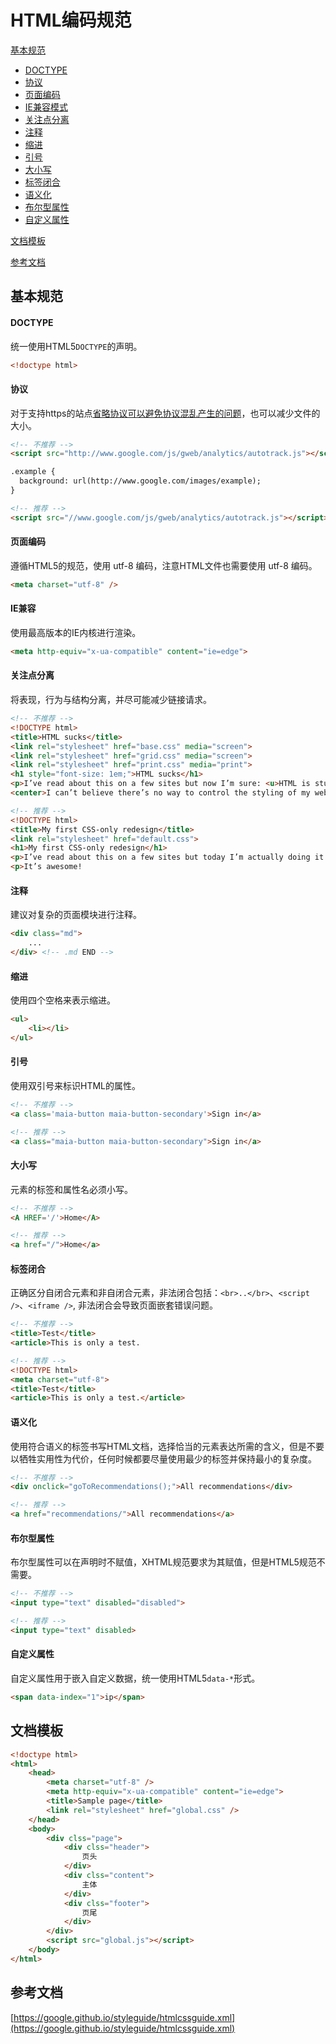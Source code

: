 # HTML编码规范

[基本规范](#基本规范)
* [DOCTYPE](#doctype)
* [协议](#协议)
* [页面编码](#页面编码)
* [IE兼容模式](#兼容模式)
* [关注点分离](#关注点分离)
* [注释](#注释)
* [缩进](#缩进)
* [引号](#引号)
* [大小写](#大小写)
* [标签闭合](#标签闭合)
* [语义化](#语义化)
* [布尔型属性](#布尔型属性)
* [自定义属性](#自定义属性)

[文档模板](#文档模板)

[参考文档](#参考文档)
## 基本规范

#### DOCTYPE
统一使用HTML5`DOCTYPE`的声明。
```html
<!doctype html>
```
#### 协议
对于支持https的站点[省略协议可以避免协议混乱产生的问题](https://blog.wikimedia.org/2011/07/19/protocol-relative-urls-enabled-on-test-wikipedia-org)，也可以减少文件的大小。
```html
<!-- 不推荐 -->
<script src="http://www.google.com/js/gweb/analytics/autotrack.js"></script>

.example {
  background: url(http://www.google.com/images/example);
}
```
```html
<!-- 推荐 -->
<script src="//www.google.com/js/gweb/analytics/autotrack.js"></script>
```
#### 页面编码
遵循HTML5的规范，使用 utf-8 编码，注意HTML文件也需要使用 utf-8 编码。
```html
<meta charset="utf-8" />
```
#### IE兼容
使用最高版本的IE内核进行渲染。
```html
<meta http-equiv="x-ua-compatible" content="ie=edge">
```
#### 关注点分离
将表现，行为与结构分离，并尽可能减少链接请求。
```html
<!-- 不推荐 -->
<!DOCTYPE html>
<title>HTML sucks</title>
<link rel="stylesheet" href="base.css" media="screen">
<link rel="stylesheet" href="grid.css" media="screen">
<link rel="stylesheet" href="print.css" media="print">
<h1 style="font-size: 1em;">HTML sucks</h1>
<p>I’ve read about this on a few sites but now I’m sure: <u>HTML is stupid!!1</u>
<center>I can’t believe there’s no way to control the styling of my website without doing everything all over again!</center>
```
```html
<!-- 推荐 -->
<!DOCTYPE html>
<title>My first CSS-only redesign</title>
<link rel="stylesheet" href="default.css">
<h1>My first CSS-only redesign</h1>
<p>I’ve read about this on a few sites but today I’m actually doing it: separating concerns and avoiding anything in the HTML of my website that is presentational.
<p>It’s awesome!
```
#### 注释
建议对复杂的页面模块进行注释。
```html
<div class="md">
    ...
</div> <!-- .md END -->
```
#### 缩进
使用四个空格来表示缩进。
```html
<ul>
    <li></li>
</ul>
```
#### 引号
使用双引号来标识HTML的属性。
```html
<!-- 不推荐 -->
<a class='maia-button maia-button-secondary'>Sign in</a>
```
```html
<!-- 推荐 -->
<a class="maia-button maia-button-secondary">Sign in</a>
```
#### 大小写
元素的标签和属性名必须小写。
```html
<!-- 不推荐 -->
<A HREF='/'>Home</A>
```
```html
<!-- 推荐 -->
<a href="/">Home</a>
```
#### 标签闭合
正确区分自闭合元素和非自闭合元素，非法闭合包括：`<br>..</br>`、`<script />`、`<iframe />`, 非法闭合会导致页面嵌套错误问题。
```html
<!-- 不推荐 -->
<title>Test</title>
<article>This is only a test.
```
```html
<!-- 推荐 -->
<!DOCTYPE html>
<meta charset="utf-8">
<title>Test</title>
<article>This is only a test.</article>
```
#### 语义化
使用符合语义的标签书写HTML文档，选择恰当的元素表达所需的含义，但是不要以牺牲实用性为代价，任何时候都要尽量使用最少的标签并保持最小的复杂度。
```html
<!-- 不推荐 -->
<div onclick="goToRecommendations();">All recommendations</div>
```
```html
<!-- 推荐 -->
<a href="recommendations/">All recommendations</a>
```
#### 布尔型属性
布尔型属性可以在声明时不赋值，XHTML规范要求为其赋值，但是HTML5规范不需要。
```html
<!-- 不推荐 -->
<input type="text" disabled="disabled">
```
```html
<!-- 推荐 -->
<input type="text" disabled>
```
#### 自定义属性
自定义属性用于嵌入自定义数据，统一使用HTML5`data-*`形式。
```html
<span data-index="1">ip</span>
```
## 文档模板
```html
<!doctype html>
<html>
    <head>
        <meta charset="utf-8" />
        <meta http-equiv="x-ua-compatible" content="ie=edge">
        <title>Sample page</title>
        <link rel="stylesheet" href="global.css" />
    </head>
    <body>
        <div clss="page">
            <div clss="header">
                页头
            </div>
            <div clss="content">
                主体
            </div>
            <div clss="footer">
                页尾
            </div>
        </div>
        <script src="global.js"></script>
    </body>
</html>
```
## 参考文档
[https://google.github.io/styleguide/htmlcssguide.xml](https://google.github.io/styleguide/htmlcssguide.xml)
